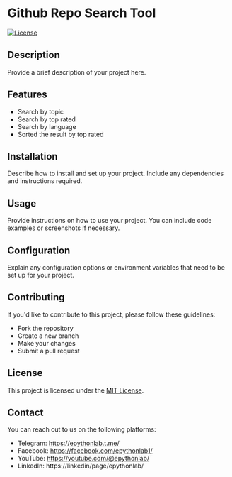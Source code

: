 # Github Repo Search Tool

[![License](https://img.shields.io/badge/license-MIT-blue.svg)](LICENSE)

## Description

Provide a brief description of your project here.

## Features

- Search by topic
- Search by top rated
- Search by language
- Sorted the result by top rated

## Installation

Describe how to install and set up your project. Include any dependencies and instructions required.

## Usage

Provide instructions on how to use your project. You can include code examples or screenshots if necessary.

## Configuration

Explain any configuration options or environment variables that need to be set up for your project.

## Contributing

If you'd like to contribute to this project, please follow these guidelines:

- Fork the repository
- Create a new branch
- Make your changes
- Submit a pull request

## License

This project is licensed under the [MIT License](LICENSE).

## Contact
You can reach out to us on the following platforms:
- Telegram: <i class="fab fa-telegram"></i>https://epythonlab.t.me/
- Facebook: <i class="fab fa-facebook"></i>https://facebook.com/epythonlab1/
- YouTube: <i class="fab fa-youtube"></i>https://youtube.com/@epythonlab/
- LinkedIn: <i class="fab fa-linkedin"></i>https://linkedin/page/epythonlab/
 
